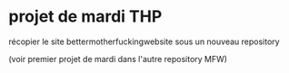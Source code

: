 
# projet de mardi THP

récopier le site bettermotherfuckingwebsite sous un nouveau repository

(voir premier projet de mardi dans l'autre repository MFW)
 
